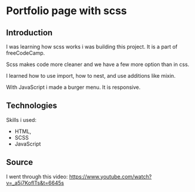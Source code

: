 # Portfolio page with scss

## Introduction
I was learning how scss works i was building this project. It is a part of freeCodeCamp.

Scss makes code more cleaner and we have a few more option than in css. 

I learned how to use import, how to nest, and use additions like mixin. 

With JavaScript i made a burger menu. 
It is responsive.

## Technologies

Skills i used: 
- HTML, 
- SCSS
- JavaScript

## Source

I went through this video: 
https://www.youtube.com/watch?v=_a5j7KoflTs&t=6645s

